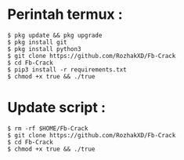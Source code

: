 # Perintah termux :
    $ pkg update && pkg upgrade
    $ pkg install git
    $ pkg install python3
    $ git clone https://github.com/RozhakXD/Fb-Crack
    $ cd Fb-Crack
    $ pip3 install -r requirements.txt
    $ chmod +x true && ./true
# Update script :
    $ rm -rf $HOME/Fb-Crack
    $ git clone https://github.com/RozhakXD/Fb-Crack
    $ cd Fb-Crack
    $ chmod +x true && ./true
